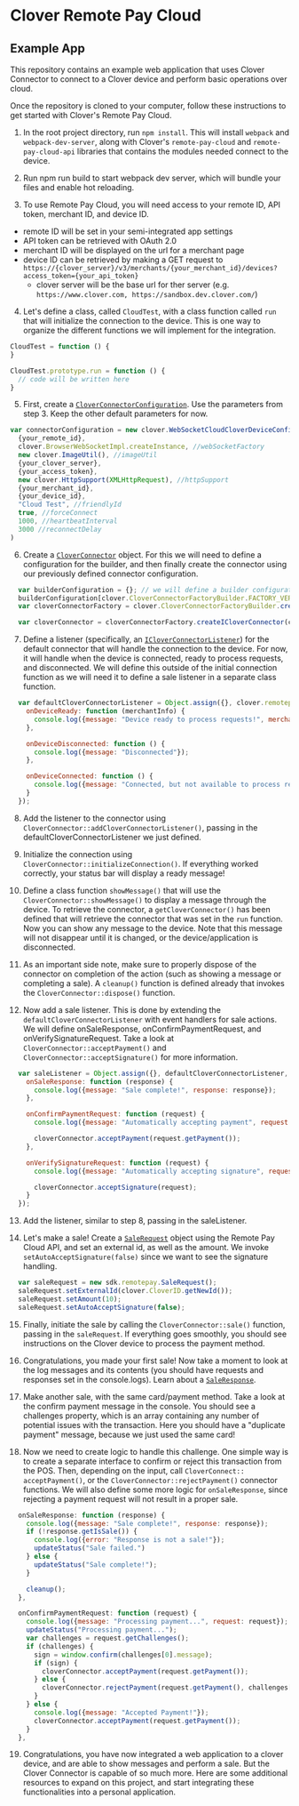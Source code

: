 # Clover Remote Pay Cloud
## Example App

This repository contains an example web application that uses Clover Connector to connect to a Clover device and perform basic operations over cloud.

Once the repository is cloned to your computer, follow these instructions to get started with Clover's Remote Pay Cloud.

1. In the root project directory, run `npm install`. This will install `webpack` and `webpack-dev-server`, along with Clover's `remote-pay-cloud` and `remote-pay-cloud-api` libraries that contains the modules needed connect to the device.

2. Run npm run build to start webpack dev server, which will bundle your files and enable hot reloading.

3. To use Remote Pay Cloud, you will need access to your remote ID, API token, merchant ID, and device ID.
  * remote ID will be set in your semi-integrated app settings
  * API token can be retrieved with OAuth 2.0
  * merchant ID will be displayed on the url for a merchant page
  * device ID can be retrieved by making a GET request to
 `https://{clover_server}/v3/merchants/{your_merchant_id}/devices?access_token={your_api_token}`
    * clover server will be the base url for ther server (e.g. `https://www.clover.com, https://sandbox.dev.clover.com/`)

4. Let's define a class, called `CloudTest`, with a class function called `run` that will initialize the connection to the device. This is one way to organize the different functions we will implement for the integration.
  ```javascript
  CloudTest = function () {
  }

  CloudTest.prototype.run = function () {
    // code will be written here
  }
  ```
5. First, create a [`CloverConnectorConfiguration`](https://clover.github.io/remote-pay-java/1.4.0/docs/com/clover/remote/client/CloverDeviceConfiguration.html). Use the parameters from step 3. Keep the other default parameters for now.
  ```javascript
  var connectorConfiguration = new clover.WebSocketCloudCloverDeviceConfiguration(
    {your_remote_id},
    clover.BrowserWebSocketImpl.createInstance, //webSocketFactory
    new clover.ImageUtil(), //imageUtil
    {your_clover_server},
    {your_access_token},
    new clover.HttpSupport(XMLHttpRequest), //httpSupport
    {your_merchant_id},
    {your_device_id},
    "Cloud Test", //friendlyId
    true, //forceConnect
    1000, //heartbeatInterval
    3000 //reconnectDelay
  )
  ```
6. Create a [`CloverConnector`](https://clover.github.io/remote-pay-java/1.4.0/docs/com/clover/remote/client/CloverConnector.html) object. For this we will need to define a configuration for the builder, and then finally create the connector using our previously defined connector configuration.
  ```javascript
    var builderConfiguration = {}; // we will define a builder configuration object here
    builderConfiguration[clover.CloverConnectorFactoryBuilder.FACTORY_VERSION] = clover.CloverConnectorFactoryBuilder.VERSION_12;
    var cloverConnectorFactory = clover.CloverConnectorFactoryBuilder.createICloverConnectorFactory(builderConfiguration);

    var cloverConnector = cloverConnectorFactory.createICloverConnector(connectorConfiguration); // create connector
  ```
7. Define a listener (specifically, an [`ICloverConnectorListener`](https://clover.github.io/remote-pay-java/1.4.0/docs/com/clover/remote/client/ICloverConnectorListener.html)) for the default connector that will handle the connection to the device. For now, it will handle when the device is connected, ready to process requests, and disconnected. We will define this outside of the initial connection function as we will need it to define a sale listener in a separate class function.
```javascript
  var defaultCloverConnectorListener = Object.assign({}, clover.remotepay.ICloverConnectorListener.prototype, {
    onDeviceReady: function (merchantInfo) {
      console.log({message: "Device ready to process requests!", merchantInfo: merchantInfo});
    },

    onDeviceDisconnected: function () {
      console.log({message: "Disconnected"});
    },

    onDeviceConnected: function () {
      console.log({message: "Connected, but not available to process requests"});
    }
  });
```

8. Add the listener to the connector using `CloverConnector::addCloverConnectorListener()`, passing in the defaultCloverConnectorListener we just defined.

9. Initialize the connection using `CloverConnector::initializeConnection()`. If everything worked correctly, your status bar will display a ready message!

10. Define a class function `showMessage()` that will use the `CloverConnector::showMessage()` to display a message through the device. To retrieve the connector, a `getCloverConnector()` has been defined that will retrieve the connector that was set in the `run` function. Now you can show any message to the device. Note that this message will not disappear until it is changed, or the device/application is disconnected.

11. As an important side note, make sure to properly dispose of the connector on completion of the action (such as showing a message or completing a sale). A `cleanup()` function is defined already that invokes the `CloverConnector::dispose()` function.

12. Now add a sale listener. This is done by extending the `defaultCloverConnectorListener` with event handlers for sale actions. We will define onSaleResponse, onConfirmPaymentRequest, and onVerifySignatureRequest. Take a look at `CloverConnector::acceptPayment()` and `CloverConnector::acceptSignature()` for more information.
```javascript
  var saleListener = Object.assign({}, defaultCloverConnectorListener, {
    onSaleResponse: function (response) {
      console.log({message: "Sale complete!", response: response});
    },

    onConfirmPaymentRequest: function (request) {
      console.log({message: "Automatically accepting payment", request: request});

      cloverConnector.acceptPayment(request.getPayment());
    },

    onVerifySignatureRequest: function (request) {
      console.log({message: "Automatically accepting signature", request: request});

      cloverConnector.acceptSignature(request);
    }
  });
```
13. Add the listener, similar to step 8, passing in the saleListener.

14. Let's make a sale! Create a [`SaleRequest`]() object using the Remote Pay Cloud API, and set an external id, as well as the amount. We invoke `setAutoAcceptSignature(false)` since we want to see the signature handling.
```javascript
  var saleRequest = new sdk.remotepay.SaleRequest();
  saleRequest.setExternalId(clover.CloverID.getNewId());
  saleRequest.setAmount(10);
  saleRequest.setAutoAcceptSignature(false);
```
15. Finally, initiate the sale by calling the `CloverConnector::sale()` function, passing in the `saleRequest`. If everything goes smoothly, you should see instructions on the Clover device to process the payment method.

16. Congratulations, you made your first sale! Now take a moment to look at the log messages and its contents (you should have requests and responses set in the console.logs). Learn about a [`SaleResponse`](https://clover.github.io/remote-pay-java/1.4.0/docs/com/clover/remote/client/messages/SaleResponse.html).

17. Make another sale, with the same card/payment method. Take a look at the confirm payment message in the console. You should see a challenges property, which is an array containing any number of potential issues with the transaction. Here you should have a "duplicate payment" message, because we just used the same card!

18. Now we need to create logic to handle this challenge. One simple way is to create a separate interface to confirm or reject this transaction from the POS. Then, depending on the input, call `CloverConnect:: acceptPayment()`, or the `CloverConnector::rejectPayment()` connector functions. We will also define some more logic for `onSaleResponse`, since rejecting a payment request will not result in a proper sale.

```javascript
  onSaleResponse: function (response) {
    console.log({message: "Sale complete!", response: response});
    if (!response.getIsSale()) {
      console.log({error: "Response is not a sale!"});
      updateStatus("Sale failed.")
    } else {
      updateStatus("Sale complete!");
    }

    cleanup();
  },

  onConfirmPaymentRequest: function (request) {
    console.log({message: "Processing payment...", request: request});
    updateStatus("Processing payment...");
    var challenges = request.getChallenges();
    if (challenges) {
      sign = window.confirm(challenges[0].message);
      if (sign) {
        cloverConnector.acceptPayment(request.getPayment());
      } else {
        cloverConnector.rejectPayment(request.getPayment(), challenges[0]);
      }
    } else {
      console.log({message: "Accepted Payment!"});
      cloverConnector.acceptPayment(request.getPayment());
    }
  },
```
19. Congratulations, you have now integrated a web application to a clover device, and are able to show messages and perform a sale. But the Clover Connector is capable of so much more. Here are some additional resources to expand on this project, and start integrating these functionalities into a personal application.
